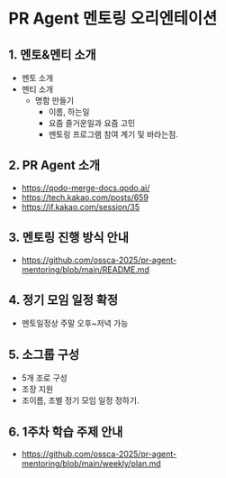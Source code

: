 # PR Agent 멘토링 오리엔테이션

## 1. 멘토&멘티 소개
- 멘토 소개
- 멘티 소개
  - 명함 만들기
    - 이름, 하는일
    - 요즘 즐거운일과 요즘 고민
    - 멘토링 프로그램 참여 계기 및 바라는점.

## 2. PR Agent 소개
- https://qodo-merge-docs.qodo.ai/
- https://tech.kakao.com/posts/659
- https://if.kakao.com/session/35

## 3. 멘토링 진행 방식 안내
- https://github.com/ossca-2025/pr-agent-mentoring/blob/main/README.md


## 4. 정기 모임 일정 확정
- 멘토일정상 주말 오후~저녁 가능

## 5. 소그룹 구성
- 5개 조로 구성
- 조장 지원
- 조이름, 조별 정기 모임 일정 정하기.

## 6. 1주차 학습 주제 안내
- https://github.com/ossca-2025/pr-agent-mentoring/blob/main/weekly/plan.md

